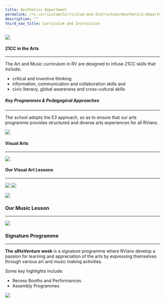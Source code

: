 ```yaml
---
title: Aesthetics Department
permalink: /rv-curriculum/Curriculum-and-Instruction/Aesthetics-Department
description: ""
third_nav_title: Curriculum and Instruction
---
```

![](/images/RV%20Curriculum/Curriculum%20and%20Instructions/PE,%20Arts%20and%20Music/Aesthetics%20department/photo_6235498026902859828_w.png)

#### 21CC in the Arts
----------------

The Art and Music curriculum in RV are designed to infuse 21CC skills that include;

*   critical and inventive thinking
*   information, communication and collaboration skills and
*   civic literacy, global awareness and cross-cultural skills

##### Key Programmes & Pedagogical Approaches
---------------------------------------

  

The school adopts the E3 approach, so as to ensure that our arts programme provides structured and diverse arts experiences for all RVians.

![](/images/RV%20Curriculum/Curriculum%20and%20Instructions/PE,%20Arts%20and%20Music/Aesthetics%20department/photo_6235498026902859831_w.png)

#### Visual Arts
-----------
![](/images/RV%20Curriculum/Curriculum%20and%20Instructions/PE,%20Arts%20and%20Music/Aesthetics%20department/photo_6235498026902859832_w.png)

#### Our Visual Art Lessons
----------------------

![](/images/RV%20Curriculum/Curriculum%20and%20Instructions/PE,%20Arts%20and%20Music/Aesthetics%20department/pic1.jpg)
![](/images/RV%20Curriculum/Curriculum%20and%20Instructions/PE,%20Arts%20and%20Music/Aesthetics%20department/pic2.jpg)

![](/images/RV%20Curriculum/Curriculum%20and%20Instructions/PE,%20Arts%20and%20Music/Aesthetics%20department/photo_6235498026902859834_w.png)

### Our Music Lesson
----------------

![](/images/RV%20Curriculum/Curriculum%20and%20Instructions/PE,%20Arts%20and%20Music/Aesthetics%20department/Music2021.jpg)

### Signature Programme
-------------------

**The** **aRtsVenture week** is a signature programme where RVians develop a passion for learning and appreciation of the arts by expressing themselves through various art and music making activities.

Some key highlights include:

*   Recess Booths and Performances
*   Assembly Programmes

![](/images/RV%20Curriculum/Curriculum%20and%20Instructions/PE,%20Arts%20and%20Music/Aesthetics%20department/Art1.jpg)